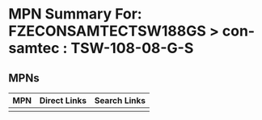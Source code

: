 



# MPN Summary For: FZECONSAMTECTSW188GS > con-samtec : TSW-108-08-G-S

## MPNs
  

|MPN|Direct Links|Search Links|
| :--- | :--- | :--- |
||||
